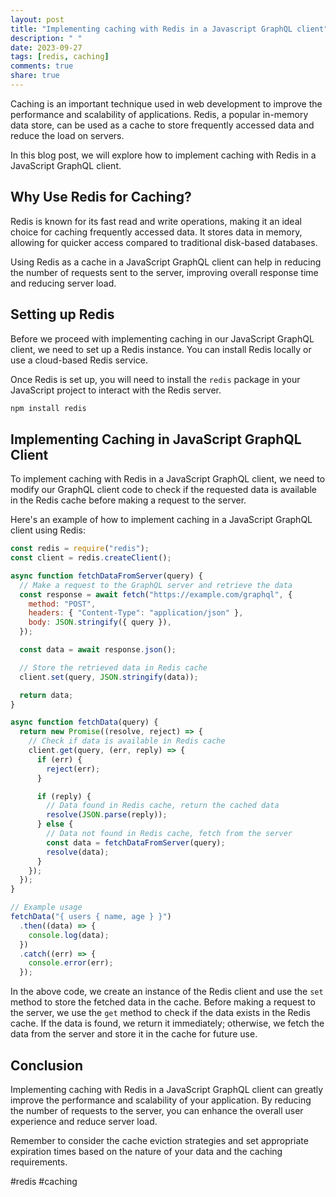 ```yaml
---
layout: post
title: "Implementing caching with Redis in a Javascript GraphQL client"
description: " "
date: 2023-09-27
tags: [redis, caching]
comments: true
share: true
---
```


Caching is an important technique used in web development to improve the performance and scalability of applications. Redis, a popular in-memory data store, can be used as a cache to store frequently accessed data and reduce the load on servers.

In this blog post, we will explore how to implement caching with Redis in a JavaScript GraphQL client.

## Why Use Redis for Caching?

Redis is known for its fast read and write operations, making it an ideal choice for caching frequently accessed data. It stores data in memory, allowing for quicker access compared to traditional disk-based databases.

Using Redis as a cache in a JavaScript GraphQL client can help in reducing the number of requests sent to the server, improving overall response time and reducing server load.

## Setting up Redis

Before we proceed with implementing caching in our JavaScript GraphQL client, we need to set up a Redis instance. You can install Redis locally or use a cloud-based Redis service.

Once Redis is set up, you will need to install the `redis` package in your JavaScript project to interact with the Redis server.

```javascript
npm install redis
```

## Implementing Caching in JavaScript GraphQL Client

To implement caching with Redis in a JavaScript GraphQL client, we need to modify our GraphQL client code to check if the requested data is available in the Redis cache before making a request to the server.

Here's an example of how to implement caching in a JavaScript GraphQL client using Redis:

```javascript
const redis = require("redis");
const client = redis.createClient();

async function fetchDataFromServer(query) {
  // Make a request to the GraphQL server and retrieve the data
  const response = await fetch("https://example.com/graphql", {
    method: "POST",
    headers: { "Content-Type": "application/json" },
    body: JSON.stringify({ query }),
  });

  const data = await response.json();

  // Store the retrieved data in Redis cache
  client.set(query, JSON.stringify(data));

  return data;
}

async function fetchData(query) {
  return new Promise((resolve, reject) => {
    // Check if data is available in Redis cache
    client.get(query, (err, reply) => {
      if (err) {
        reject(err);
      }

      if (reply) {
        // Data found in Redis cache, return the cached data
        resolve(JSON.parse(reply));
      } else {
        // Data not found in Redis cache, fetch from the server
        const data = fetchDataFromServer(query);
        resolve(data);
      }
    });
  });
}

// Example usage
fetchData("{ users { name, age } }")
  .then((data) => {
    console.log(data);
  })
  .catch((err) => {
    console.error(err);
  });
```

In the above code, we create an instance of the Redis client and use the `set` method to store the fetched data in the cache. Before making a request to the server, we use the `get` method to check if the data exists in the Redis cache. If the data is found, we return it immediately; otherwise, we fetch the data from the server and store it in the cache for future use.

## Conclusion

Implementing caching with Redis in a JavaScript GraphQL client can greatly improve the performance and scalability of your application. By reducing the number of requests to the server, you can enhance the overall user experience and reduce server load.

Remember to consider the cache eviction strategies and set appropriate expiration times based on the nature of your data and the caching requirements.

#redis #caching
